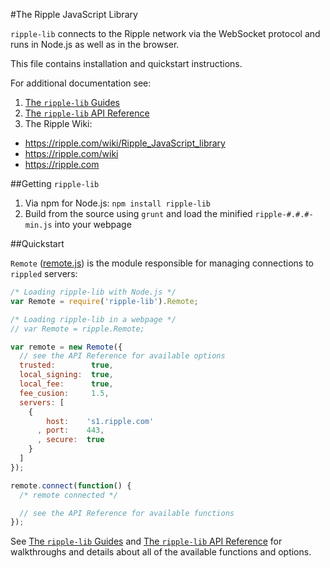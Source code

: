 #The Ripple JavaScript Library

`ripple-lib` connects to the Ripple network via the WebSocket protocol and runs in Node.js as well as in the browser.

This file contains installation and quickstart instructions. 

For additional documentation see:

1. [The `ripple-lib` Guides](docs/REFERENCE.md)
2. [The `ripple-lib` API Reference](docs/REFERENCE.md)
3. The Ripple Wiki:
  + https://ripple.com/wiki/Ripple_JavaScript_library  
  + https://ripple.com/wiki  
  + https://ripple.com

##Getting `ripple-lib`

1. Via npm for Node.js: `npm install ripple-lib`
2. Build from the source using `grunt` and load the minified `ripple-#.#.#-min.js` into your webpage


##Quickstart

`Remote` ([remote.js](https://github.com/ripple/ripple-lib/blob/develop/src/js/ripple/remote.js)) is the module responsible for managing connections to `rippled` servers:

```js
/* Loading ripple-lib with Node.js */
var Remote = require('ripple-lib').Remote;

/* Loading ripple-lib in a webpage */
// var Remote = ripple.Remote;

var remote = new Remote({
  // see the API Reference for available options
  trusted:        true,
  local_signing:  true,
  local_fee:      true,
  fee_cusion:     1.5,
  servers: [
    {
        host:    's1.ripple.com'
      , port:    443,
      , secure:  true
    }
  ]
});

remote.connect(function() {
  /* remote connected */

  // see the API Reference for available functions
});
```

See [The `ripple-lib` Guides](docs/REFERENCE.md) and [The `ripple-lib` API Reference](docs/REFERENCE.md) for walkthroughs and details about all of the available functions and options.
